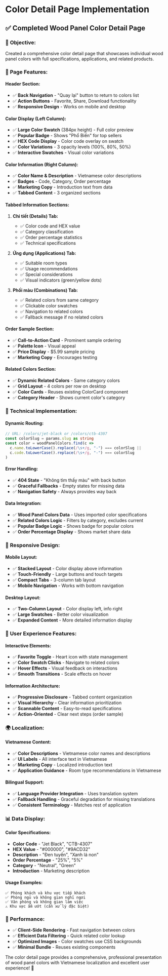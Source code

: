 # Color Detail Page Implementation

## ✅ Completed Wood Panel Color Detail Page

### 🎯 **Objective:**
Created a comprehensive color detail page that showcases individual wood panel colors with full specifications, applications, and related products.

### 🎨 **Page Features:**

#### **Header Section:**
- ✅ **Back Navigation** - "Quay lại" button to return to colors list
- ✅ **Action Buttons** - Favorite, Share, Download functionality
- ✅ **Responsive Design** - Works on mobile and desktop

#### **Color Display (Left Column):**
- ✅ **Large Color Swatch** (384px height) - Full color preview
- ✅ **Popular Badge** - Shows "Phổ Biến" for top sellers
- ✅ **HEX Code Display** - Color code overlay on swatch
- ✅ **Color Variations** - 3 opacity levels (100%, 80%, 50%)
- ✅ **Interactive Swatches** - Visual color variations

#### **Color Information (Right Column):**
- ✅ **Color Name & Description** - Vietnamese color descriptions
- ✅ **Badges** - Code, Category, Order percentage
- ✅ **Marketing Copy** - Introduction text from data
- ✅ **Tabbed Content** - 3 organized sections

#### **Tabbed Information Sections:**

1. **Chi tiết (Details) Tab:**
   - ✅ Color code and HEX value
   - ✅ Category classification
   - ✅ Order percentage statistics
   - ✅ Technical specifications

2. **Ứng dụng (Applications) Tab:**
   - ✅ Suitable room types
   - ✅ Usage recommendations
   - ✅ Special considerations
   - ✅ Visual indicators (green/yellow dots)

3. **Phối màu (Combinations) Tab:**
   - ✅ Related colors from same category
   - ✅ Clickable color swatches
   - ✅ Navigation to related colors
   - ✅ Fallback message if no related colors

#### **Order Sample Section:**
- ✅ **Call-to-Action Card** - Prominent sample ordering
- ✅ **Palette Icon** - Visual appeal
- ✅ **Price Display** - $5.99 sample pricing
- ✅ **Marketing Copy** - Encourages testing

#### **Related Colors Section:**
- ✅ **Dynamic Related Colors** - Same category colors
- ✅ **Grid Layout** - 4 colors per row on desktop
- ✅ **Color Cards** - Reuses existing ColorCard component
- ✅ **Category Header** - Shows current color's category

### 🔧 **Technical Implementation:**

#### **Dynamic Routing:**
```typescript
// URL: /colors/jet-black or /colors/ctb-4307
const colorSlug = params.slug as string
const color = woodPanelColors.find(c => 
  c.name.toLowerCase().replace(/\s+/g, "-") === colorSlug ||
  c.code.toLowerCase().replace(/\s+/g, "-") === colorSlug
)
```

#### **Error Handling:**
- ✅ **404 State** - "Không tìm thấy màu" with back button
- ✅ **Graceful Fallbacks** - Empty states for missing data
- ✅ **Navigation Safety** - Always provides way back

#### **Data Integration:**
- ✅ **Wood Panel Colors Data** - Uses imported color specifications
- ✅ **Related Colors Logic** - Filters by category, excludes current
- ✅ **Popular Badge Logic** - Shows badge for popular colors
- ✅ **Order Percentage Display** - Shows market share data

### 📱 **Responsive Design:**

#### **Mobile Layout:**
- ✅ **Stacked Layout** - Color display above information
- ✅ **Touch-Friendly** - Large buttons and touch targets
- ✅ **Compact Tabs** - 3-column tab layout
- ✅ **Mobile Navigation** - Works with bottom navigation

#### **Desktop Layout:**
- ✅ **Two-Column Layout** - Color display left, info right
- ✅ **Large Swatches** - Better color visualization
- ✅ **Expanded Content** - More detailed information display

### 🎯 **User Experience Features:**

#### **Interactive Elements:**
- ✅ **Favorite Toggle** - Heart icon with state management
- ✅ **Color Swatch Clicks** - Navigate to related colors
- ✅ **Hover Effects** - Visual feedback on interactions
- ✅ **Smooth Transitions** - Scale effects on hover

#### **Information Architecture:**
- ✅ **Progressive Disclosure** - Tabbed content organization
- ✅ **Visual Hierarchy** - Clear information prioritization
- ✅ **Scannable Content** - Easy-to-read specifications
- ✅ **Action-Oriented** - Clear next steps (order sample)

### 🌍 **Localization:**

#### **Vietnamese Content:**
- ✅ **Color Descriptions** - Vietnamese color names and descriptions
- ✅ **UI Labels** - All interface text in Vietnamese
- ✅ **Marketing Copy** - Localized introduction text
- ✅ **Application Guidance** - Room type recommendations in Vietnamese

#### **Bilingual Support:**
- ✅ **Language Provider Integration** - Uses translation system
- ✅ **Fallback Handling** - Graceful degradation for missing translations
- ✅ **Consistent Terminology** - Matches rest of application

### 📊 **Data Display:**

#### **Color Specifications:**
- **Color Code** - "Jet Black", "CTB-4307"
- **HEX Value** - "#000000", "#9ACD32"
- **Description** - "Đen tuyền", "Xanh lá non"
- **Order Percentage** - "25%", "5%"
- **Category** - "Neutral", "Green"
- **Introduction** - Marketing description

#### **Usage Examples:**
```
✅ Phòng khách và khu vực tiếp khách
✅ Phòng ngủ và không gian nghỉ ngơi  
✅ Văn phòng và không gian làm việc
⚠️ Khu vực ẩm ướt (cần xử lý đặc biệt)
```

### 🚀 **Performance:**

- ✅ **Client-Side Rendering** - Fast navigation between colors
- ✅ **Efficient Data Filtering** - Quick related color lookup
- ✅ **Optimized Images** - Color swatches use CSS backgrounds
- ✅ **Minimal Bundle** - Reuses existing components

The color detail page provides a comprehensive, professional presentation of wood panel colors with Vietnamese localization and excellent user experience! 🎨
